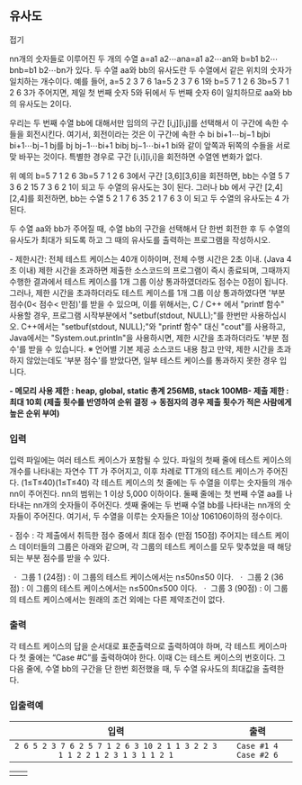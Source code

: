 ## 유사도 ##

접기

nn개의 숫자들로 이루어진 두 개의 수열 a=a1 a2⋯ana=a1 a2⋯an와 b=b1 b2⋯bnb=b1 b2⋯bn가 있다.
두 수열 aa와 bb의 유사도란 두 수열에서 같은 위치의 숫자가 일치하는 개수이다.
예를 들어, a=5 2 3 7 6 1a=5 2 3 7 6 1와 b=5 7 1 2 6 3b=5 7 1 2 6 3가 주어지면, 제일 첫 번째 숫자 5와 뒤에서 두 번째 숫자 6이 일치하므로 aa와 bb의 유사도는 2이다.

우리는 두 번째 수열 bb에 대해서만 임의의 구간 [i,j][i,j]를 선택해서 이 구간에 속한 수들을 회전시킨다.
여기서, 회전이라는 것은 이 구간에 속한 수 bi bi+1⋯bj−1 bjbi bi+1⋯bj−1 bj를 bj bj−1⋯bi+1 bibj bj−1⋯bi+1 bi와 같이 앞쪽과 뒤쪽의 수들을 서로 맞 바꾸는 것이다.
특별한 경우로 구간 [i,i][i,i]을 회전하면 수열엔 변화가 없다. 

위 예의 b=5 7 1 2 6 3b=5 7 1 2 6 3에서 구간 [3,6][3,6]을 회전하면, bb는 수열 5 7 3 6 2 15 7 3 6 2 1이 되고 두 수열의 유사도는 3이 된다.
그러나 bb 에서 구간 [2,4][2,4]를 회전하면, bb는 수열 5 2 1 7 6 35 2 1 7 6 3 이 되고 두 수열의 유사도는 4 가 된다. 

두 수열 aa와 bb가 주어질 때, 수열 bb의 구간을 선택해서 단 한번 회전한 후 두 수열의 유사도가 최대가 되도록 하고 그 때의 유사도를 출력하는 프로그램을 작성하시오.

\- 제한시간: 전체 테스트 케이스는 40개 이하이며, 전체 수행 시간은 2초 이내. (Java 4초 이내) 
    제한 시간을 초과하면 제출한 소스코드의 프로그램이 즉시 종료되며,
    그때까지 수행한 결과에서 테스트 케이스를 1개 그룹 이상 통과하였더라도 점수는 0점이 됩니다.
    그러나, 제한 시간을 초과하더라도 테스트 케이스를 1개 그룹 이상 통과하였다면 '부분 점수(0< 점수< 만점)'를 받을 수 있으며,
    이를 위해서는, C / C++ 에서 "printf 함수" 사용할 경우, 프로그램 시작부분에서 "setbuf(stdout, NULL);"를 한번만 사용하십시오.
    C++에서는 "setbuf(stdout, NULL);"와 "printf 함수" 대신 "cout"를 사용하고, Java에서는 "System.out.printIn"을 사용하시면,
    제한 시간을 초과하더라도 '부분 점수'를 받을 수 있습니다.
    ※ 언어별 기본 제공 소스코드 내용 참고
    만약, 제한 시간을 초과하지 않았는데도 '부분 점수'를 받았다면, 일부 테스트 케이스를 통과하지 못한 경우 입니다.

**- 메모리 사용 제한 : heap, global, static 총계 256MB, stack 100MB- 제출 제한 : 최대 10회 (제출 횟수를 반영하여 순위 결정 → 동점자의 경우 제출 횟수가 적은 사람에게 높은 순위 부여)**

### 입력 ###

입력 파일에는 여러 테스트 케이스가 포함될 수 있다.
파일의 첫째 줄에 테스트 케이스의 개수를 나타내는 자연수 TT 가 주어지고,
이후 차례로 TT개의 테스트 케이스가 주어진다. (1≤T≤40)(1≤T≤40)
각 테스트 케이스의 첫 줄에는 두 수열을 이루는 숫자들의 개수 nn이 주어진다. nn의 범위는 1 이상 5,000 이하이다.
둘째 줄에는 첫 번째 수열 aa를 나타내는 nn개의 숫자들이 주어진다. 셋째 줄에는 두 번째 수열 bb를 나타내는 nn개의 숫자들이 주어진다. 
여기서, 두 수열을 이루는 숫자들은 1이상 106106이하의 정수이다. 

\- 점수 : 각 제출에서 취득한 점수 중에서 최대 점수 (만점 150점)
    주어지는 테스트 케이스 데이터들의 그룹은 아래와 같으며,
    각 그룹의 테스트 케이스를 모두 맞추었을 때 해당되는 부분 점수를 받을 수 있다.

​    ㆍ 그룹 1 (24점) : 이 그룹의 테스트 케이스에서는 n≤50n≤50 이다.
​    ㆍ 그룹 2 (36점) : 이 그룹의 테스트 케이스에서는 n≤500n≤500 이다.
​    ㆍ 그룹 3 (90점) : 이 그룹의 테스트 케이스에서는 원래의 조건 외에는 다른 제약조건이 없다.

### 출력 ###

각 테스트 케이스의 답을 순서대로 표준출력으로 출력하여야 하며,
각 테스트 케이스마다 첫 줄에는 “Case #C”를 출력하여야 한다. 이때 C는 테스트 케이스의 번호이다.
그 다음 줄에, 수열 bb의 구간을 단 한번 회전했을 때, 두 수열 유사도의 최대값을 출력한다.

### 입출력예 ###

|                             입력                             |         출력          |
| :----------------------------------------------------------: | :-------------------: |
| `2 6 5 2 3 7 6 2 5 7 1 2 6 3 10 2 1 1 3 2 2 3 1 1 2 2 1 2 3 1 3 1 1 2 1` | `Case #1 4 Case #2 6` |

|      |      |
| :--: | :--: |
|      |      |